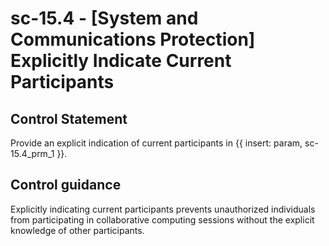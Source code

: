 # sc-15.4 - \[System and Communications Protection\] Explicitly Indicate Current Participants

## Control Statement

Provide an explicit indication of current participants in {{ insert: param, sc-15.4_prm_1 }}.

## Control guidance

Explicitly indicating current participants prevents unauthorized individuals from participating in collaborative computing sessions without the explicit knowledge of other participants.
